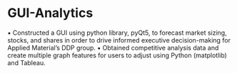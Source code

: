 # GUI-Analytics
▪ Constructed a GUI using python library, pyQt5, to forecast market sizing, stocks, and shares in order to drive informed executive decision-making for Applied Material’s DDP group.
▪ Obtained competitive analysis data and create multiple graph features for users to adjust using Python (matplotlib) and Tableau.
